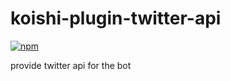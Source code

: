 # koishi-plugin-twitter-api

[![npm](https://img.shields.io/npm/v/koishi-plugin-twitter-api?style=flat-square)](https://www.npmjs.com/package/koishi-plugin-twitter-api)

provide twitter api for the bot
